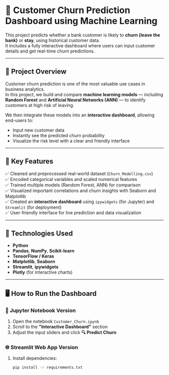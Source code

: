 # 🏦 Customer Churn Prediction Dashboard using Machine Learning

This project predicts whether a bank customer is likely to **churn (leave the bank)** or **stay**, using historical customer data.  
It includes a fully interactive dashboard where users can input customer details and get real-time churn predictions.

---

## 🚀 Project Overview

Customer churn prediction is one of the most valuable use cases in business analytics.  
In this project, we build and compare **machine learning models** — including **Random Forest** and **Artificial Neural Networks (ANN)** — to identify customers at high risk of leaving.

We then integrate these models into an **interactive dashboard**, allowing end-users to:
- Input new customer data  
- Instantly see the predicted churn probability  
- Visualize the risk level with a clear and friendly interface  

---

## 🧠 Key Features

✅ Cleaned and preprocessed real-world dataset (`Churn_Modelling.csv`)  
✅ Encoded categorical variables and scaled numerical features  
✅ Trained multiple models (Random Forest, ANN) for comparison  
✅ Visualized important correlations and churn insights with Seaborn and Matplotlib  
✅ Created an **interactive dashboard** using `ipywidgets` (for Jupyter) and `Streamlit` (for deployment)  
✅ User-friendly interface for live prediction and data visualization  

---

## 🧩 Technologies Used

- **Python**
- **Pandas**, **NumPy**, **Scikit-learn**
- **TensorFlow / Keras**
- **Matplotlib**, **Seaborn**
- **Streamlit**, **ipywidgets**
- **Plotly** (for interactive charts)

---

## 🖥️ How to Run the Dashboard

### 🧱 Jupyter Notebook Version
1. Open the notebook `Customer_Churn.ipynb`
2. Scroll to the **"Interactive Dashboard"** section  
3. Adjust the input sliders and click **🔍 Predict Churn**

### 🌐 Streamlit Web App Version
1. Install dependencies:  
   ```bash
   pip install -r requirements.txt
